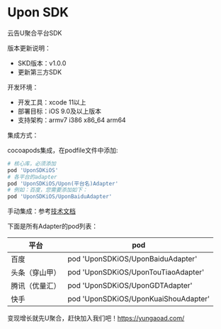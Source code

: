 # Upon SDK
云告U聚合平台SDK

版本更新说明：

- SKD版本：v1.0.0
- 更新第三方SDK

开发环境：

- 开发工具：xcode 11以上
- 部署目标：iOS 9.0及以上版本
- 支持架构：armv7 i386 x86_64 arm64

集成方式：

cocoapods集成，在podfile文件中添加:

```ruby
# 核心库，必须添加
pod 'UponSDKiOS'
# 各平台的adapter
pod 'UponSDKiOS/Upon(平台名)Adapter'
# 例如：百度，您需要添加如下：
pod 'UponSDKiOS/UponBaiduAdapter'
```

手动集成：参考[技术文档](http://doc.dev.uponad.com/#/UPON/iOS/ios_sdk_config_access)

下面是所有Adapter的pod列表：

| 平台           | pod                                  |
| -------------- | ------------------------------------ |
| 百度           | pod 'UponSDKiOS/UponBaiduAdapter'    |
| 头条（穿山甲） | pod 'UponSDKiOS/UponTouTiaoAdapter'  |
| 腾讯（优量汇） | pod 'UponSDKiOS/UponGDTAdapter'      |
| 快手           | pod 'UponSDKiOS/UponKuaiShouAdapter' |

变现增长就先U聚合，赶快加入我们吧！https://yungaoad.com/